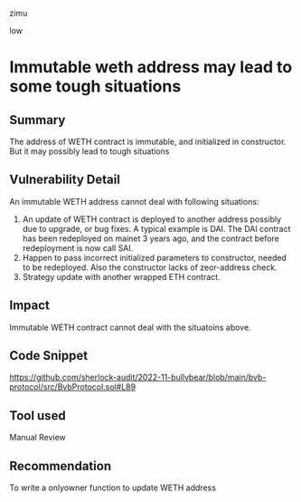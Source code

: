 zimu

low

# Immutable weth address may lead to some tough situations

## Summary
The address of WETH contract is immutable, and initialized in constructor. But it may possibly lead to tough situations

## Vulnerability Detail
An immutable WETH address cannot deal with following situations:
1. An update of WETH contract is deployed to another address possibly due to upgrade, or bug fixes. A typical example is DAI. The DAI contract has been redeployed on mainet 3 years ago, and the contract before redeployment is now call SAI.
2. Happen to pass incorrect initialized parameters to constructor, needed to be redeployed.
Also the constructor lacks of zeor-address check.
3. Strategy update with another wrapped ETH contract.

## Impact
Immutable WETH contract cannot deal with the situatoins above.

## Code Snippet
https://github.com/sherlock-audit/2022-11-bullvbear/blob/main/bvb-protocol/src/BvbProtocol.sol#L89

## Tool used
Manual Review

## Recommendation
To write a onlyowner function to update WETH address